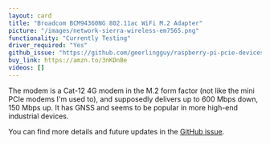 ```yaml
---
layout: card
title: "Broadcom BCM94360NG 802.11ac WiFi M.2 Adapter"
picture: "/images/network-sierra-wireless-em7565.png"
functionality: "Currently Testing"
driver_required: "Yes"
github_issue: "https://github.com/geerlingguy/raspberry-pi-pcie-devices/issues/366"
buy_link: https://amzn.to/3nKDnBe
videos: []
---
```

The modem is a Cat-12 4G modem in the M.2 form factor (not like the mini PCIe modems I'm used to), and supposedly delivers up to 600 Mbps down, 150 Mbps up. It has GNSS and seems to be popular in more high-end industrial devices.

You can find more details and future updates in the [GitHub issue](https://github.com/geerlingguy/raspberry-pi-pcie-devices/issues/366).
